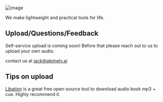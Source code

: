 

![image](https://github.com/jack2684/alpinely.ai/assets/1225301/2763e833-b828-4ee5-9a4f-eca2c4581228)

We make lightweight and practical tools for life.


## Upload/Questions/Feedback
Self-service upload is coming soon! Before that please reach out to us to upload your own audio.

contact us at <jack@alpinely.ai>

## Tips on upload

[Libation](https://github.com/rmcrackan/Libation) is a great free open-source tool to download audio book mp3 + cue. Highly recommend it.
